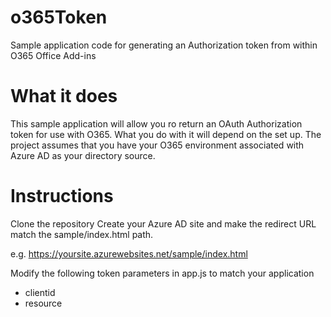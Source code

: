 # o365Token
Sample application code for generating an Authorization token from within O365 Office Add-ins

# What it does
This sample application will allow you ro return an OAuth Authorization token for use with O365. What you do with it will depend on the set up.
The project assumes that you have your O365 environment associated with Azure AD as your directory source.

# Instructions
Clone the repository
Create your Azure AD site and make the redirect URL match the sample/index.html path.

e.g. https://yoursite.azurewebsites.net/sample/index.html

Modify the following token parameters in app.js to match your application

* clientid
* resource
